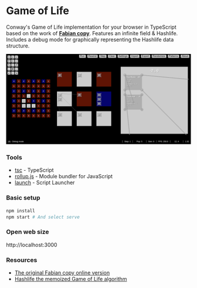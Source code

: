 # Game of Life

Conway's Game of Life implementation for your browser in TypeScript based on the work of [**Fabian copy**](https://github.com/copy). Features an infinite field &amp; Hashlife. Includes a debug mode for graphically representing the Hashlife data structure.

![Hashlife data structure](hashlife-image.png)

### Tools

- [tsc](https://www.typescriptlang.org/) - TypeScript
- [rollup.js](https://rollupjs.org/) - Module bundler for JavaScript
- [launch](https://www.npmjs.com/package/script-launcher) - Script Launcher

### Basic setup

```bash
npm install
npm start # And select serve
```

### Open web size

http://localhost:3000

### Resources

- [The original Fabian copy online version](https://copy.sh/life/)
- [Hashlife the memoized Game of Life algorithm](https://en.wikipedia.org/wiki/Hashlife)
